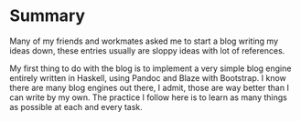 # Summary

Many of my friends and workmates asked me to start a blog writing my ideas down,
these entries usually are sloppy ideas with lot of references.

My first thing to do with the blog is to implement a very simple blog engine
entirely written in Haskell, using Pandoc and Blaze with Bootstrap. I know
there are many blog engines out there, I admit, those are way better than
I can write by my own. The practice I follow here is to learn as many
things as possible at each and every task.
